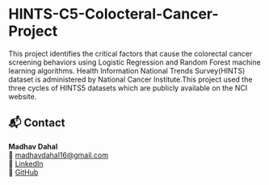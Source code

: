 # HINTS-C5-Colocteral-Cancer-Project
This project identifies the critical factors that cause the colorectal cancer screening behaviors using Logistic Regression and Random Forest machine learning algorithms. Health Information National Trends Survey(HINTS) dataset is administered  by National Cancer Institute.This project used the three cycles of HINTS5 datasets which are publicly available on the NCI website. 


## 📬 Contact

**Madhav Dahal**  
📧 madhavdahal16@gmail.com  
🔗 [LinkedIn](https://www.linkedin.com/in/madhav-dahal-ms-9a1147b0)  
🔗 [GitHub](https://github.com/Madhav4487)
